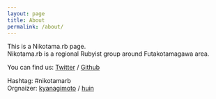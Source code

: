 ```yaml
---
layout: page
title: About
permalink: /about/
---
```


This is a Nikotama.rb page.  
Nikotama.rb is a regional Rubyist group around Futakotamagawa area.

You can find us:
[Twitter][twitter-account] /
[Github][github-org]

[twitter-account]: https://twitter.com/nikotama_rb
[github-org]: https://github.com/nikotama-rb

Hashtag: #nikotamarb  
Orgnaizer: [kyanagimoto][kyanagimoto-twitter] / [huin][huin-twitter]

[kyanagimoto-twitter]: https://twitter.com/kyanagimoto
[huin-twitter]: https://twitter.com/huin
